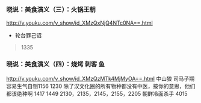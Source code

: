 ### 晓说：美食演义（三）：火锅王朝
http://v.youku.com/v_show/id_XMzQxNjQ4NTc0NA==.html
- 轮台罪己诏
>1335
### 晓说：美食演义（四）：烧烤 刺客 鱼
http://v.youku.com/v_show/id_XMzQzMTk4MjMyOA==.html
中山狼
司马子期
容易生气自刎1156
1230
除了汉文化圈的所有物种都没有中医，按你的意思，他们都该绝种啊
1417
1449
2130，2135，2145，2155，2205
朝鲜冷面杀手
4015